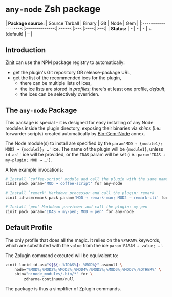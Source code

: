 # `any-node` Zsh package

| **Package source:** | Source Tarball | Binary | Git | Node | Gem |
|:-------------------:|:--------------:|:------:|:---:|:----:|:---:| | **Status:** | - | - | - | + <br> (default) | – |

## Introduction

[Zinit](https://github.com/zdharma-continuum/zinit) can use the NPM package registry to automatically:

- get the plugin's Git repository OR release-package URL,
- get the list of the recommended ices for the plugin,
  - there can be multiple lists of ices,
  - the ice lists are stored in *profiles*; there's at least one profile, *default*,
  - the ices can be selectively overriden.

## The `any-node` Package

This package is special – it is designed for easy installing of any Node modules inside the plugin directory, exposing
their binaries via *shims* (i.e.: forwarder scripts) created automatically by
[Bin-Gem-Node](https://github.com/zdharma-continuum/zinit-annex-bin-gem-node) annex.

The Node module(s) to install are specified by the `param'MOD → {module1}; MOD2 → {module2}; …'` ice. The name of the
plugin will be `{module1}`, unless `id-as''` ice will be provided, or the `IDAS` param will be set (i.e.:
`param'IDAS → my-plugin; MOD → …'`).

A few example invocations:

```zsh
# Install `coffee-script' module and call the plugin with the same name
zinit pack param='MOD → coffee-script' for any-node

# Install `remark' Markdown processor and call the plugin: remark
zinit id-as=remark pack param='MOD → remark-man; MOD2 → remark-cli' for any-node

# Install `pen' Markdown previewer and call the plugin: my-pen
zinit pack param='IDAS → my-pen; MOD → pen' for any-node
```

## Default Profile

The only profile that does all the magic. It relies on the `%PARAM%` keywords, which are substituted with the `value`
from the ice `param'PARAM → value; …'`.

The Zplugin command executed will be equivalent to:

```zsh
zinit lucid id-as="${${:-%IDAS%}:-%MOD%}" as=null \
    node="%MOD%;%MOD2%;%MOD3%;%MOD4%;%MOD5%;%MOD6%;%MOD7%;%OTHER%" \
    sbin="n:node_modules/.bin/*" for \
        zdharma-continuum/null
```

The package is thus a simplifier of Zplugin commands.

<!-- vim:set ft=markdown tw=80 fo+=an1 autoindent: -->
